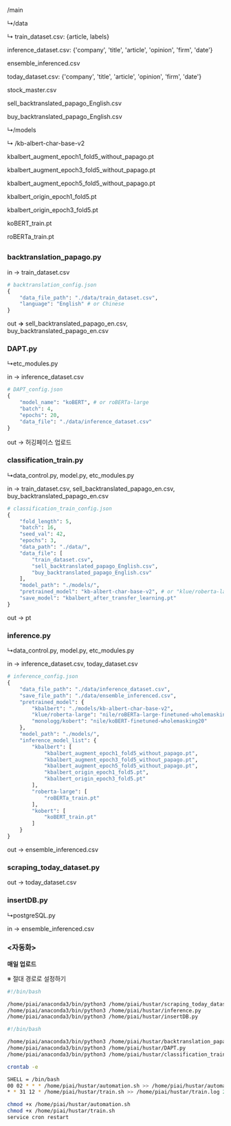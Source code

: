 /main

↳/data

↳  train_dataset.csv: {article, labels}

inference_dataset.csv: {'company', 'title', 'article', 'opinion', 'firm', 'date'}

ensemble_inferenced.csv

today_dataset.csv: {'company', 'title', 'article', 'opinion', 'firm', 'date'}

stock_master.csv

sell_backtranslated_papago_English.csv

buy_backtranslated_papago_English.csv

↳/models

↳ /kb-albert-char-base-v2

kbalbert_augment_epoch1_fold5_without_papago.pt

kbalbert_augment_epoch3_fold5_without_papago.pt

kbalbert_augment_epoch5_fold5_without_papago.pt

kbalbert_origin_epoch1_fold5.pt

kbalbert_origin_epoch3_fold5.pt

koBERT_train.pt

roBERTa_train.pt

## <modules>

### backtranslation_papago.py

in → train_dataset.csv

```python
# backtranslation_config.json
{
    "data_file_path": "./data/train_dataset.csv",
    "language": "English" # or Chinese
}
```

out **→** sell_backtranslated_papago_en.csv, buy_backtranslated_papago_en.csv

### DAPT.py

↳etc_modules.py

in → inference_dataset.csv

```python
# DAPT_config.json
{
    "model_name": "koBERT", # or roBERTa-large
    "batch": 4,
    "epochs": 20,
    "data_file": "./data/inference_dataset.csv"
}
```

out → 허깅페이스 업로드

### classification_train.py

↳data_control.py, model.py, etc_modules.py

in → train_dataset.csv,  sell_backtranslated_papago_en.csv, buy_backtranslated_papago_en.csv

```python
# classification_train_config.json
{
    "fold_length": 5,
    "batch": 16,
    "seed_val": 42,
    "epochs": 3,
    "data_path": "./data/",
    "data_file": [
        "train_dataset.csv",
        "sell_backtranslated_papago_English.csv",
        "buy_backtranslated_papago_English.csv"
    ],
    "model_path": "./models/",
    "pretrained_model": "kb-albert-char-base-v2", # or "klue/roberta-large" or "monologg/kobert"
    "save_model": "kbalbert_after_transfer_learning.pt"
}
```

out → pt

### inference.py

↳data_control.py, model.py, etc_modules.py

in → inference_dataset.csv, today_dataset.csv

```python
# inference_config.json
{
    "data_file_path": "./data/inference_dataset.csv",
    "save_file_path": "./data/ensemble_inferenced.csv",
    "pretrained_model": {
        "kbalbert": "./models/kb-albert-char-base-v2",
        "klue/roberta-large": "nile/roBERTa-large-finetuned-wholemasking20",
        "monologg/kobert": "nile/koBERT-finetuned-wholemasking20"
    },
    "model_path": "./models/",
    "inference_model_list": {
        "kbalbert": [
            "kbalbert_augment_epoch1_fold5_without_papago.pt",
            "kbalbert_augment_epoch3_fold5_without_papago.pt",
            "kbalbert_augment_epoch5_fold5_without_papago.pt",
            "kbalbert_origin_epoch1_fold5.pt",
            "kbalbert_origin_epoch3_fold5.pt"
        ],
        "roberta-large": [
            "roBERTa_train.pt"
        ],
        "kobert": [
            "koBERT_train.pt"
        ]
    }
}
```

out → ensemble_inferenced.csv

### **scraping_today_dataset.py**

out → today_dataset.csv

### **insertDB.py**

↳postgreSQL.py

in → ensemble_inferenced.csv

### <자동화>

**매일 업로드**

※ 절대 경로로 설정하기

```bash
#!/bin/bash

/home/piai/anaconda3/bin/python3 /home/piai/hustar/scraping_today_dataset.py
/home/piai/anaconda3/bin/python3 /home/piai/hustar/inference.py
/home/piai/anaconda3/bin/python3 /home/piai/hustar/insertDB.py
```

```bash
#!/bin/bash

/home/piai/anaconda3/bin/python3 /home/piai/hustar/backtranslation_papago.py
/home/piai/anaconda3/bin/python3 /home/piai/hustar/DAPT.py
/home/piai/anaconda3/bin/python3 /home/piai/hustar/classification_train.py
```

```bash
crontab -e

SHELL = /bin/bash
00 02 * * * /home/piai/hustar/automation.sh >> /home/piai/hustar/automation.log 2>&1
* * 31 12 * /home/piai/hustar/train.sh >> /home/piai/hustar/train.log 2>&1

chmod +x /home/piai/hustar/automation.sh
chmod +x /home/piai/hustar/train.sh
service cron restart
```
